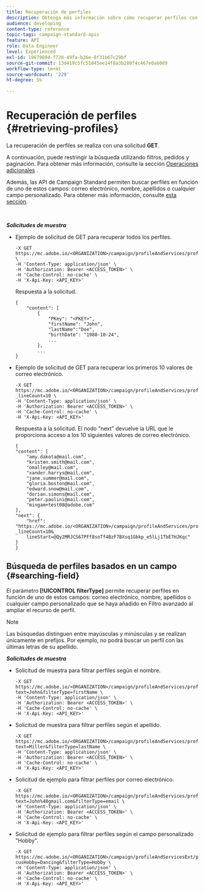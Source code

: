 ```yaml
---
title: Recuperación de perfiles
description: Obtenga más información sobre cómo recuperar perfiles con API.
audience: developing
content-type: reference
topic-tags: campaign-standard-apis
feature: API
role: Data Engineer
level: Experienced
exl-id: 19679804-f728-49fa-b26e-8f31b67c29bf
source-git-commit: 13d419c5fc51845ee14f8a3b288f4c467e0a60d9
workflow-type: tm+mt
source-wordcount: '229'
ht-degree: 5%

---
```


# Recuperación de perfiles {#retrieving-profiles}

La recuperación de perfiles se realiza con una solicitud **GET**.

A continuación, puede restringir la búsqueda utilizando filtros, pedidos y paginación. Para obtener más información, consulte la sección [Operaciones adicionales](../../api/using/sorting.md) .

Además, las API de Campaign Standard permiten buscar perfiles en función de uno de estos campos: correo electrónico, nombre, apellidos o cualquier campo personalizado. Para obtener más información, consulte [esta sección](#searching-field).

<br/>

***Solicitudes de muestra***

* Ejemplo de solicitud de GET para recuperar todos los perfiles.

   ```
   -X GET https://mc.adobe.io/<ORGANIZATION>/campaign/profileAndServices/profile \
   -H 'Content-Type: application/json' \
   -H 'Authorization: Bearer <ACCESS_TOKEN>' \
   -H 'Cache-Control: no-cache' \
   -H 'X-Api-Key: <API_KEY>'
   ```

   Respuesta a la solicitud.

   ```
   {
       "content": [
           {
               "PKey": "<PKEY>",
               "firstName": "John",
               "lastName":"Doe",
               "birthDate": "1980-10-24",
               ...
           },
           ...
   }
   ```

* Ejemplo de solicitud de GET para recuperar los primeros 10 valores de correo electrónico.

   ```
   -X GET https://mc.adobe.io/<ORGANIZATION>/campaign/profileAndServices/profile/email?_lineCount=10 \
   -H 'Content-Type: application/json' \
   -H 'Authorization: Bearer <ACCESS_TOKEN>' \
   -H 'Cache-Control: no-cache' \
   -H 'X-Api-Key: <API_KEY>'
   ```

   Respuesta a la solicitud. El nodo &quot;next&quot; devuelve la URL que le proporciona acceso a los 10 siguientes valores de correo electrónico.

   ```
   {
   "content": [
       "amy.dakota@mail.com",
       "kristen.smith@mail.com",
       "omalley@mail.com",
       "xander.harrys@mail.com",
       "jane.summer@mail.com",
       "gloria.boston@mail.com",
       "edward.snow@mail.com",
       "dorian.simons@mail.com",
       "peter.paolini@mail.com",
       "mingam+test08@adobe.com"
   ],
   "next": {
       "href": "https://mc.adobe.io/<ORGANIZATION>/campaign/profileAndServices/profile/email?_lineCount=10&_
       lineStart=@Qy2MRJCS67PFf8soTf4BzF7BXsq1Gbkp_e5lLj1TbE7HJKqc"
   }
   }
   ```

## Búsqueda de perfiles basados en un campo {#searching-field}

El parámetro **[!UICONTROL filterType]** permite recuperar perfiles en función de uno de estos campos: correo electrónico, nombre, apellidos o cualquier campo personalizado que se haya añadido en Filtro avanzado al ampliar el recurso de perfil.

>[!NOTE]
>
>Las búsquedas distinguen entre mayúsculas y minúsculas y se realizan únicamente en prefijos. Por ejemplo, no podrá buscar un perfil con las últimas letras de su apellido.

***Solicitudes de muestra***

* Solicitud de muestra para filtrar perfiles según el nombre.

   ```
   -X GET https://mc.adobe.io/<ORGANIZATION>/campaign/profileAndServices/profile/byText?text=John&filterType=firstName \
   -H 'Content-Type: application/json' \
   -H 'Authorization: Bearer <ACCESS_TOKEN>' \
   -H 'Cache-Control: no-cache' \
   -H 'X-Api-Key: <API_KEY>'
   ```

* Solicitud de muestra para filtrar perfiles según el apellido.

   ```
   -X GET https://mc.adobe.io/<ORGANIZATION>/campaign/profileAndServices/profile/byText?text=Miller&filterType=lastName \
   -H 'Content-Type: application/json' \
   -H 'Authorization: Bearer <ACCESS_TOKEN>' \
   -H 'Cache-Control: no-cache' \
   -H 'X-Api-Key: <API_KEY>'
   ```

* Solicitud de ejemplo para filtrar perfiles por correo electrónico.

   ```
   -X GET https://mc.adobe.io/<ORGANIZATION>/campaign/profileAndServices/profile/byText?text=John%40gmail.com&filterType=email \
   -H 'Content-Type: application/json' \
   -H 'Authorization: Bearer <ACCESS_TOKEN>' \
   -H 'Cache-Control: no-cache' \
   -H 'X-Api-Key: <API_KEY>'
   ```

* Solicitud de ejemplo para filtrar perfiles según el campo personalizado &quot;Hobby&quot;.

   ```
   -X GET https://mc.adobe.io/<ORGANIZATION>/campaign/profileAndServicesExt/profile/byText?cusHobby=Dancing&filterType=Hobby \
   -H 'Content-Type: application/json' \
   -H 'Authorization: Bearer <ACCESS_TOKEN>' \
   -H 'Cache-Control: no-cache' \
   -H 'X-Api-Key: <API_KEY>'
   ```
